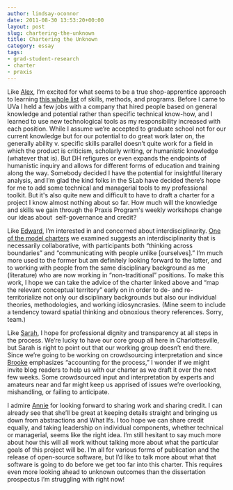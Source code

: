 ```yaml
---
author: lindsay-oconnor
date: 2011-08-30 13:53:20+00:00
layout: post
slug: chartering-the-unknown
title: Chartering the Unknown
category: essay
tags:
- grad-student-research
- charter
- praxis
---
```


Like [Alex](https://scholarslab.org/praxis-program/owning-up-the-praxis-program/), I’m excited for what seems to be a true shop-apprentice approach to learning [this whole list](https://praxis.scholarslab.org/) of skills, methods, and programs. Before I came to UVa I held a few jobs with a company that hired people based on general knowledge and potential rather than specific technical know-how, and I learned to use new technological tools as my responsibility increased with each position. While I assume we’re accepted to graduate school not for our current knowledge but for our potential to do great work later on, the generally ability v. specific skills parallel doesn’t quite work for a field in which the product is criticism, scholarly writing, or humanistic knowledge (whatever that is). But DH refigures or even expands the endpoints of humanistic inquiry and allows for different forms of education and training along the way. Somebody decided I have the potential for insightful literary analysis, and I’m glad the kind folks in the SLab have decided there’s hope for me to add some technical and managerial tools to my professional toolkit. But it's also quite new and difficult to have to draft a charter for a project I know almost nothing about so far. How much will the knowledge and skills we gain through the Praxis Program's weekly workshops change our ideas about  self-governance and credit?

Like [Edward](https://scholarslab.org/praxis-program/preliminary-praxis-charter-ideas/), I’m interested in and concerned about interdisciplinarity. [One of the model charters](http://mtroyal.academia.edu/MilenaRadzikowska/Papers/326958/The_Iterative_Design_of_a_Project_Charter_for_Interdisciplinary_Research) we examined suggests an interdisciplinarity that is necessarily collaborative, with participants both “thinking across boundaries” and “communicating with people unlike [ourselves].” I’m much more used to the former but am definitely looking forward to the latter, and to working with people from the same disciplinary background as me (literature) who are now working in “non-traditional” positions. To make this work, I hope we can take the advice of the charter linked above and “map the relevant conceptual territory” early on in order to de- and re-territorialize not only our disciplinary backgrounds but also our individual theories, methodologies, and working idiosyncrasies. (Mine seem to include a tendency toward spatial thinking and obnoxious theory references. Sorry, team.)

Like [Sarah](https://scholarslab.org/digital-humanities/live-and-in-public/), I hope for professional dignity and transparency at all steps in the process. We’re lucky to have our core group all here in Charlottesville, but Sarah is right to point out that our working group doesn’t end there. Since we’re going to be working on crowdsourcing interpretation and since [Brooke](https://scholarslab.org/praxis-program/let-the-process-begin/) emphasizes “accounting for the process,” I wonder if we might invite blog readers to help us with our charter as we draft it over the next few weeks. Some crowdsourced input and interpretation by experts and amateurs near and far might keep us apprised of issues we’re overlooking, mishandling, or failing to anticipate.

I admire [Annie](https://scholarslab.org/praxis-program/thoughts-on-our-charter/) for looking forward to sharing work and sharing credit. I can already see that she’ll be great at keeping details straight and bringing us down from abstractions and What Ifs. I too hope we can share credit equally, and taking leadership on individual components, whether technical or managerial, seems like the right idea. I’m still hesitant to say much more about how this will all work without talking more about what the particular goals of this project will be. I’m all for various forms of publication and the release of open-source software, but I’d like to talk more about what that software is going to do before we get too far into this charter. This requires even more looking ahead to unknown outcomes than the dissertation prospectus I’m struggling with right now!
